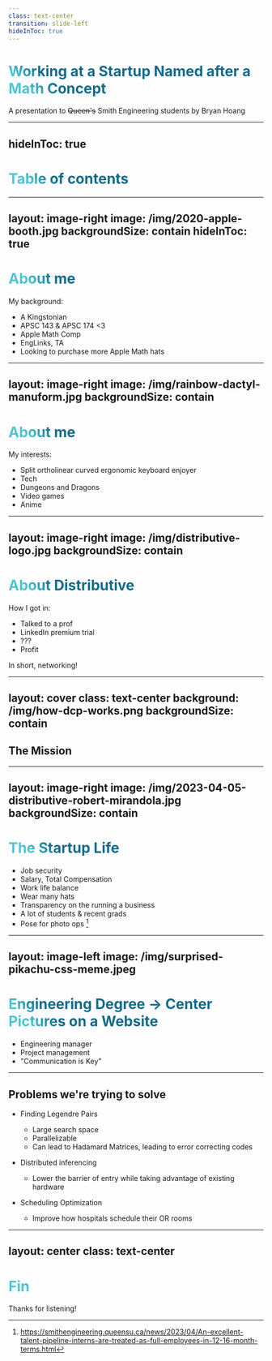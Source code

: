 ```yaml
---
class: text-center
transition: slide-left
hideInToc: true
---
```


# Working at a Startup Named after a Math Concept

A presentation to ~~Queen's~~ Smith Engineering students by Bryan Hoang

<!--
The last comment block of each slide will be treated as slide notes. It will be visible and editable in Presenter Mode along with the slide. [Read more in the docs](https://sli.dev/guide/syntax.html#notes)
-->

---
hideInToc: true
---

# Table of contents

<Toc maxDepth="1"></Toc>

<!--
You can have `style` tag in markdown to override the style for the current page.
Learn more: https://sli.dev/guide/syntax#embedded-styles
-->

<style>
h1 {
  background-color: #2B90B6;
  background-image: linear-gradient(45deg, #4EC5D4 10%, #146b8c 20%);
  background-size: 100%;
  -webkit-background-clip: text;
  -moz-background-clip: text;
  -webkit-text-fill-color: transparent;
  -moz-text-fill-color: transparent;
}
</style>

<!--
Here is another comment.
-->

---
layout: image-right
image: /img/2020-apple-booth.jpg
backgroundSize: contain
hideInToc: true
---

# About me

My background:

- A Kingstonian
- APSC 143 & APSC 174 <3
- Apple Math Comp
- EngLinks, TA
- Looking to purchase more Apple Math hats

<!-- 
- Sidehustle -> extracurricular
 -->

---
layout: image-right
image: /img/rainbow-dactyl-manuform.jpg
backgroundSize: contain
---

# About me

My interests:

- Split ortholinear curved ergonomic keyboard enjoyer
- Tech
- Dungeons and Dragons
- Video games
- Anime

---
layout: image-right
image: /img/distributive-logo.jpg
backgroundSize: contain
---

# About Distributive

How I got in:

- Talked to a prof
- LinkedIn premium trial
- ???
- Profit

In short, networking!

---
layout: cover
class: text-center
background: /img/how-dcp-works.png
backgroundSize: contain
---

## The Mission

---
layout: image-right
image: /img/2023-04-05-distributive-robert-mirandola.jpg
backgroundSize: contain
---


# The Startup Life

- Job security
- Salary, Total Compensation
- Work life balance
- Wear many hats
- Transparency on the running a business
- A lot of students & recent grads 
- Pose for photo ops [^photo-op]

[^photo-op]: https://smithengineering.queensu.ca/news/2023/04/An-excellent-talent-pipeline-interns-are-treated-as-full-employees-in-12-16-month-terms.html

---
layout: image-left
image: /img/surprised-pikachu-css-meme.jpeg
---

# Engineering Degree -> Center Pictures on a Website

- Engineering manager
- Project management
- "Communication is Key"

---

## Problems we're trying to solve

- Finding Legendre Pairs
  - Large search space
  - Parallelizable
  - Can lead to Hadamard Matrices, leading to error correcting codes

- Distributed inferencing
  - Lower the barrier of entry while taking advantage of existing hardware

- Scheduling Optimization
  - Improve how hospitals schedule their OR rooms

---
layout: center
class: text-center
---

# Fin

Thanks for listening!
